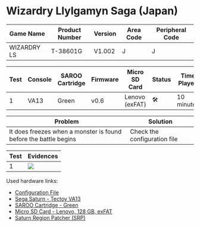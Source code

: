 # Wizardry Llylgamyn Saga (Japan)

| Game Name   | Product Number | Version | Area Code | Peripheral Code |
| ----------- | -------------- | ------- | --------- | --------------- |
| WIZARDRY LS | T-38601G       | V1.002  | J         | J               |

| Test | Console | SAROO Cartridge | Firmware | Micro SD Card  | Status              | Time Played |
| ---- | ------- | --------------- | -------- | -------------- | ------------------- | ----------- |
| 1    | VA13    | Green           | v0.6     | Lenovo (exFAT) | :hammer_and_wrench: | 10 minutes  |

| Problem                                                          | Solution                     |
| ---------------------------------------------------------------- | ---------------------------- |
| It does freezes when a monster is found before the battle begins | Check the configuration file |

| Test | Evidences                                                                                        |
| ---- | ------------------------------------------------------------------------------------------------ |
| 1    | [![](https://img.youtube.com/vi/fo9_jg3HVL8/0.jpg)](https://www.youtube.com/watch?v=fo9_jg3HVL8) |

Used hardware links:

- [Configuration File](https://github.com/williamdsw/saroo-configuration-list/blob/master/Regions/Retails/Japan/T-38601G/README.md)
- [Sega Saturn - Tectoy VA13](../../../../Info/Consoles/VA13/README.md)
- [SAROO Cartridge - Green](../../../../Info/Cartridges/RetroGameParadiseStore/1.32F/README.md)
- [Micro SD Card - Lenovo, 128 GB, exFAT](../../../../Info/SdCards/Lenovo/128GB/exfat/README.md)
- [Saturn Region Patcher (SRP)](https://segaxtreme.net/resources/saturn-region-patcher.81/download)
